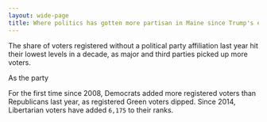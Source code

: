 ```yaml
---
layout: wide-page
title: Where politics has gotten more partisan in Maine since Trump's election
---
```

The share of voters registered without a political party affiliation last year hit their lowest levels in a decade, as major and third parties picked up more voters.

As the party 

For the first time since 2008, Democrats added more registered voters than Republicans last year, as registered Green voters dipped. Since 2014, Libertarian voters have added `6,175` to their ranks.



<!--Sample Embed Code
<div><iframe style="border: none;" src="https://public.tableausoftware.com/views/Topvehiclesbygubernatorialvote/Townswonintruckcountry?:showVizHome=no&amp;:embed=true" width="100%" height="735px"></iframe></div>
-->
